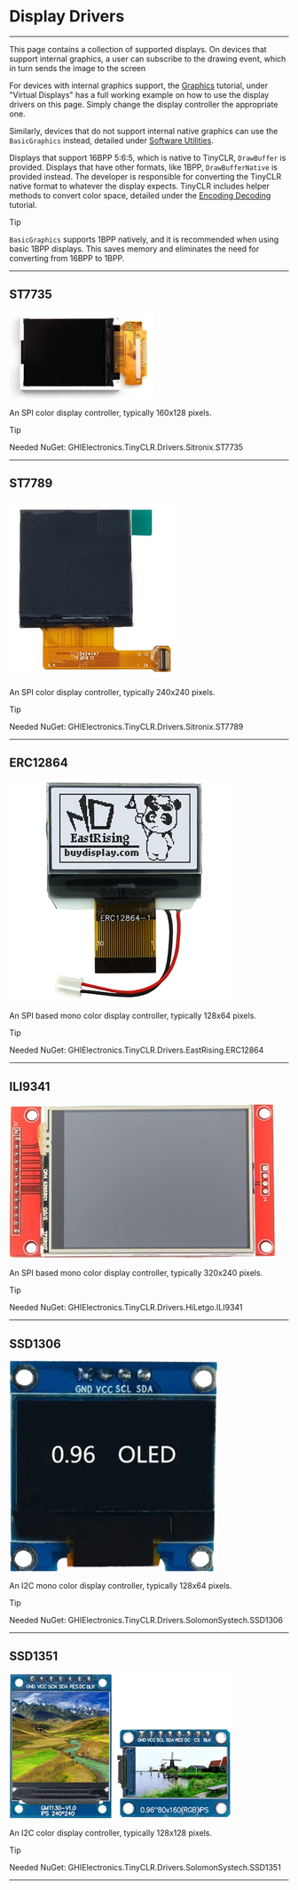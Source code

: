 # Display Drivers

---

This page contains a collection of supported displays. On devices that support internal graphics, a user can subscribe to the drawing event, which in turn sends the image to the screen

For devices with internal graphics support, the [Graphics](../tutorials/graphics.md) tutorial, under "Virtual Displays" has a full working example on how to use the display drivers on this page. Simply change the display controller the appropriate one.

Similarly, devices that do not support internal native graphics can use the `BasicGraphics` instead, detailed under [Software Utilities](software-utility.md). 

Displays that support 16BPP 5:6:5, which is native to TinyCLR, `DrawBuffer` is provided. Displays that have other formats, like 1BPP, `DrawBufferNative` is provided instead. The developer is responsible for converting the TinyCLR native format to whatever the display expects. TinyCLR includes helper methods to convert color space, detailed under the [Encoding Decoding](../tutorials/encoding-decoding.md) tutorial.

> [!TIP]
> `BasicGraphics` supports 1BPP natively, and it is recommended when using basic 1BPP displays. This saves memory and eliminates the need for converting from 16BPP to 1BPP.

---

## ST7735
![ST7735](./images/ST7735.png)

An SPI color display controller, typically 160x128 pixels. 

> [!TIP]
> Needed NuGet: GHIElectronics.TinyCLR.Drivers.Sitronix.ST7735

---

## ST7789
![ST7789](./images/ST7789.png)

An SPI color display controller, typically 240x240 pixels.

> [!TIP]
> Needed NuGet: GHIElectronics.TinyCLR.Drivers.Sitronix.ST7789

---

## ERC12864
![ERC12864](./images/ERC12864.png)

An SPI based mono color display controller, typically 128x64 pixels.

> [!TIP]
> Needed NuGet: GHIElectronics.TinyCLR.Drivers.EastRising.ERC12864

---

## ILI9341
![ILI9341](./images/ILI9341.png)

An SPI based mono color display controller, typically 320x240 pixels.

> [!TIP]
> Needed NuGet: GHIElectronics.TinyCLR.Drivers.HiLetgo.ILI9341

---

## SSD1306
![SSD1306](./images/SSD1306.png)

An I2C mono color display controller, typically 128x64 pixels.

> [!TIP]
> Needed NuGet: GHIElectronics.TinyCLR.Drivers.SolomonSystech.SSD1306

---

## SSD1351
![SSD1351](./images/SSD1351.png)

An I2C color display controller, typically 128x128 pixels. 

> [!TIP]
> Needed NuGet: GHIElectronics.TinyCLR.Drivers.SolomonSystech.SSD1351

---




